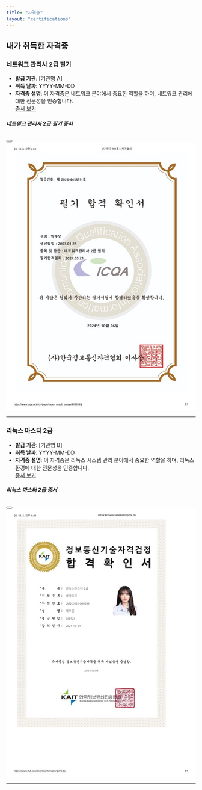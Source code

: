 ```yaml
---
title: "자격증"
layout: "certifications"
---
```


## 내가 취득한 자격증

### 네트워크 관리사 2급 필기
- **발급 기관**: [기관명 A]
- **취득 날짜**: YYYY-MM-DD
- **자격증 설명**: 이 자격증은 네트워크 분야에서 중요한 역할을 하며, 네트워크 관리에 대한 전문성을 인증합니다.  
[증서 보기](#modalLicense1)

<div class="modal fade" id="modalLicense1" tabindex="-1" aria-labelledby="modalLabelLicense1" aria-hidden="true">
  <div class="modal-dialog modal-lg">
    <div class="modal-content">
      <div class="modal-header">
        <h5 class="modal-title" id="modalLabelLicense1">네트워크 관리사 2급 필기 증서</h5>
        <button type="button" class="btn-close" data-bs-dismiss="modal" aria-label="Close"></button>
      </div>
      <div class="modal-body">
        <img src="license1.jpg" class="img-fluid" alt="네트워크 관리사 2급 증서">
      </div>
    </div>
  </div>
</div>

---

### 리눅스 마스터 2급
- **발급 기관**: [기관명 B]
- **취득 날짜**: YYYY-MM-DD
- **자격증 설명**: 이 자격증은 리눅스 시스템 관리 분야에서 중요한 역할을 하며, 리눅스 환경에 대한 전문성을 인증합니다.  
[증서 보기](#modalLicense2)

<div class="modal fade" id="modalLicense2" tabindex="-1" aria-labelledby="modalLabelLicense2" aria-hidden="true">
  <div class="modal-dialog modal-lg">
    <div class="modal-content">
      <div class="modal-header">
        <h5 class="modal-title" id="modalLabelLicense2">리눅스 마스터 2급 증서</h5>
        <button type="button" class="btn-close" data-bs-dismiss="modal" aria-label="Close"></button>
      </div>
      <div class="modal-body">
        <img src="license2.jpg" class="img-fluid" alt="리눅스 마스터 2급 증서">
      </div>
    </div>
  </div>
</div>

---
